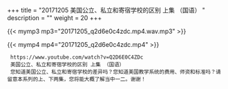 +++
title = "20171205  美国公立、私立和寄宿学校的区别 上集 （国语） "
description = ""
weight = 20
+++

{{< mymp3 mp3="20171205_q2d6e0c4zdc.mp4.wav.mp3" >}}

{{< mymp4 mp4="20171205_q2d6e0c4zdc.mp4" >}}

     https://www.youtube.com/watch?v=Q2D6E0C4ZDc 
     美国公立、私立和寄宿学校的区别 上集 （国语） 
     您知道美国公立、私立和寄宿学校的差异吗？您知道美国教学系统的费用、师资和标准吗？请留意本系列的上、下两集，您将能大概了解当中一二。谢谢！ 
